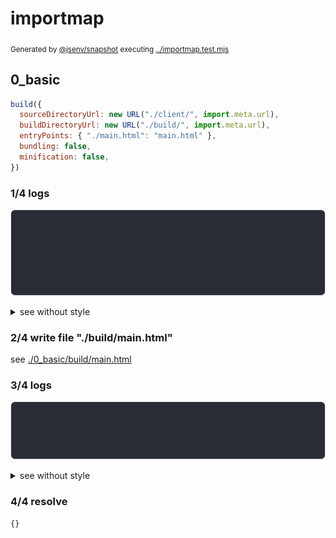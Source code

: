 # importmap

<sub>
  Generated by <a href="https://github.com/jsenv/core/tree/main/packages/independent/snapshot">@jsenv/snapshot</a> executing <a href="../importmap.test.mjs">../importmap.test.mjs</a>
</sub>

## 0_basic

```js
build({
  sourceDirectoryUrl: new URL("./client/", import.meta.url),
  buildDirectoryUrl: new URL("./build/", import.meta.url),
  entryPoints: { "./main.html": "main.html" },
  bundling: false,
  minification: false,
})
```

### 1/4 logs

![img](0_basic/log_group.svg)

<details>
  <summary>see without style</summary>

```console

build "./main.html"
⠋ generate source graph
✔ generate source graph (done in <X> second)
⠋ generate build graph
✔ generate build graph (done in <X> second)
⠋ write files in build directory

```

</details>


### 2/4 write file "./build/main.html"

see [./0_basic/build/main.html](./0_basic/build/main.html)

### 3/4 logs

![img](0_basic/log_group_1.svg)

<details>
  <summary>see without style</summary>

```console
✔ write files in build directory (done in <X> second)
--- build files ---  
- html : 1 (159 B / 100 %)
- total: 1 (159 B / 100 %)
--------------------
```

</details>


### 4/4 resolve

```js
{}
```